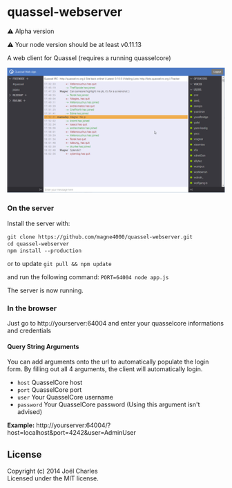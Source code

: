 # quassel-webserver

:warning: Alpha version

:warning: Your node version should be at least v0.11.13

A web client for Quassel (requires a running quasselcore)

![Webmusic screenshot](https://github.com/magne4000/magne4000.github.com/raw/master/images/quasselwebapp.png)

### On the server
Install the server with: 
```
git clone https://github.com/magne4000/quassel-webserver.git
cd quassel-webserver
npm install --production
```
or to update `git pull && npm update`

and run the following command: `PORT=64004 node app.js`

The server is now running.

### In the browser
Just go to http://yourserver:64004 and enter your quasselcore informations and credentials

#### Query String Arguments
You can add arguments onto the url to automatically populate the login form. By filling out all 4 arguments, the client will automatically login.

* `host` QuasselCore host
* `port` QuasselCore port
* `user` Your QuasselCore username
* `password` Your QuasselCore password (Using this argument isn't advised)

**Example:** http://yourserver:64004/?host=localhost&port=4242&user=AdminUser

## License
Copyright (c) 2014 Joël Charles  
Licensed under the MIT license.
